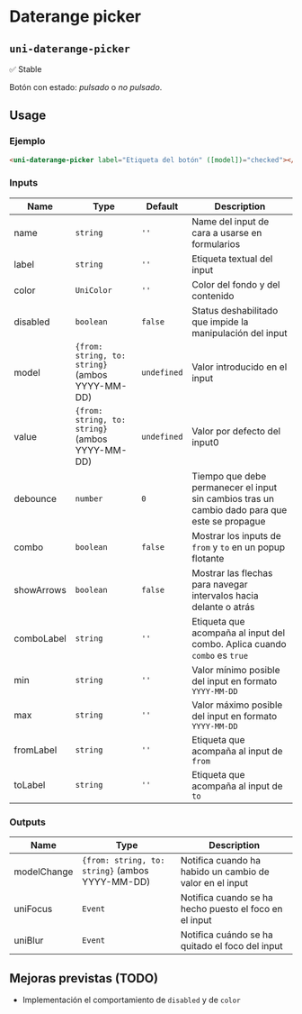 Daterange picker
===================
`uni-daterange-picker`
---
:white_check_mark: Stable

Botón con estado: *pulsado* o *no pulsado*.

## Usage

### Ejemplo

```html
<uni-daterange-picker label="Etiqueta del botón" ([model])="checked"></uni-daterange-picker>
```

### Inputs

| Name      | Type                                              | Default | Description 
| ----------- | ------------------------------------------------- | ----------- | -----------
| name        | `string`                                          | `''`        | Name del input de cara a usarse en formularios
| label       | `string`                                          | `''`        | Etiqueta textual del input
| color       | `UniColor`                                        | `''`        | Color del fondo y del contenido
| disabled    | `boolean`                                         | `false`     | Status deshabilitado que impide la manipulación del input
| model       | `{from: string, to: string}` (ambos YYYY-MM-DD)   | `undefined` | Valor introducido en el input
| value       | `{from: string, to: string}` (ambos YYYY-MM-DD)   | `undefined` | Valor por defecto del input0
| debounce    | `number`                                          | `0`         | Tiempo que debe permanecer el input sin cambios tras un cambio dado para que este se propague
| combo       | `boolean`                                         | `false`     | Mostrar los inputs de `from` y `to` en un popup flotante
| showArrows  | `boolean`                                         | `false`     | Mostrar las flechas para navegar intervalos hacia delante o atrás
| comboLabel  | `string`                                          | `''`        | Etiqueta que acompaña al input del combo. Aplica cuando `combo` es `true`
| min         | `string`                                          | `''`        | Valor mínimo posible del input en formato `YYYY-MM-DD`
| max         | `string`                                          | `''`        | Valor máximo posible del input en formato `YYYY-MM-DD`
| fromLabel   | `string`                                          | `''`        | Etiqueta que acompaña al input de `from`
| toLabel     | `string`                                          | `''`        | Etiqueta que acompaña al input de `to`

### Outputs

| Name          | Type                                            | Description
| --------------- | ----------------------------------------------- | -----------
| modelChange     | `{from: string, to: string}` (ambos YYYY-MM-DD) | Notifica cuando ha habido un cambio de valor en el input
| uniFocus        | `Event`                                         | Notifica cuando se ha hecho puesto el foco en el input
| uniBlur         | `Event`                                         | Notifica cuándo se ha quitado el foco del input

## Mejoras previstas (TODO)

- Implementación el comportamiento de `disabled` y de `color`
